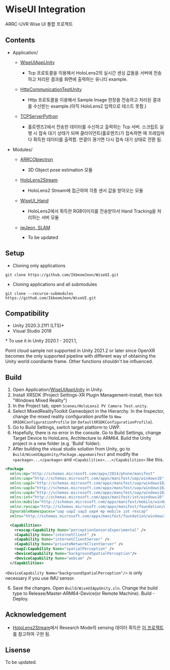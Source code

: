 # WiseUI Integration 
ARRC-UVR Wise UI 통합 프로젝트



## Contents

- Application/
  - [WiseUIAppUnity](https://github.com/IkbeomJeon/WiseUI/tree/master/Applications/WiseUIAppUnity) 
    - Tcp 프로토콜을 이용해서 HoloLens2의 실시간 센싱 값들을 서버에 전송하고 처리된 결과를 화면에 출력하는 유니티 example.

  - [HttpCommunicationTestUnity](https://github.com/IkbeomJeon/WiseUI/tree/master/Applications/HttpCommunicationTestUnity)
    - Http 프로토콜을 이용해서 Sample Image 한장을 전송하고 처리된 결과를 수신받는 example.(아직 HoloLens2 입력으로 테스트 못함.)

  - [TCPServerPython](https://github.com/IkbeomJeon/WiseUI/tree/master/Applications/TCPServerPython)
    - 홀로렌즈2에서 전송한 데이터를 수신하고 출력하는 Tcp 서버. 스크립트 실행 시 접속 대기 상태가 되며 클라이언트(홀로렌즈)가 접속하면 매 프레임마다 획득한 데이터를 출력함. 연결이 끊기면 다시 접속 대기 상태로 전환 됨.

 
  
- Modules/

  - [ARRCObjectron](https://gitlab.com/IkbeomJeon/arrcobjectron)
    - 3D Object pose estimation 모듈

  - [HoloLens2Stream](https://github.com/IkbeomJeon/HoloLens2Stream)
    - HoloLens2 Stream에 접근하여 각종 센서 값을 받아오는 모듈
    
  - [WiseUI_Hand](https://gitlab.com/woojin.cho/wiseui_hand)
    - HoloLens2에서 획득한 RGB이미지를 전송받아서 Hand Tracking을 처리하는 서버 모듈

  - [jwJeon, SLAM]()
    - To be updated



## Setup

- Cloning only applications
```
git clone https://github.com/IkbeomJeon/WiseUI.git
```


-  Cloning applications and all submodules

```
git clone --recurse-submodules https://github.com/IkbeomJeon/WiseUI.git
```



## Compatibility

- Unity 2020.3.21f1 (LTS)*
- Visual Studio 2019

\* To use it in Unity 2020.1 - 2021.1,



Point cloud sample not supported in Unity 2021.2 or later since OpenXR becomes the only supported pipeline with different way of obtaining the Unity world coordiante frame. Other functions shouldn't be influenced.




## Build 

1. Open Application/[WiseUIAppUnity](https://github.com/IkbeomJeon/WiseUI/tree/master/Applications/WiseUIAppUnity)  in Unity.
2. Install XRSDK (Project Settings-XR Plugin Management-install, then tick "Windows Mixed Reality")
3. In the Project tab, open `Scenes/HoloLens2 PV Camera Test.unity`.
4. Select MixedRealityToolkit Gameobject in the Hierarchy. In the Inspector, change the mixed reality configuration profile to `New XRSDKConfigurationProfile` (or `DefaultXRSDKConfigurationProfile`).
5. Go to Build Settings, switch target platform to UWP.
6. Hopefully, there is no error in the console. Go to Build Settings, change Target Device to HoloLens, Architecture to ARM64. Build the Unity project in a new folder (e.g. 'Build' folder).
7. After building the visual studio solution from Unity, go to `Build/WiseUIAppUnity/Package.appxmanifest` and modify the `<package>...</package>` and `<Capabilities>...</Capabilities>`  like this.

```xml 
<Package 
  xmlns:mp="http://schemas.microsoft.com/appx/2014/phone/manifest" 
  xmlns:uap="http://schemas.microsoft.com/appx/manifest/uap/windows10" 
  xmlns:uap2="http://schemas.microsoft.com/appx/manifest/uap/windows10/2" 
  xmlns:uap3="http://schemas.microsoft.com/appx/manifest/uap/windows10/3" 
  xmlns:uap4="http://schemas.microsoft.com/appx/manifest/uap/windows10/4" 
  xmlns:iot="http://schemas.microsoft.com/appx/manifest/iot/windows10" 
  xmlns:mobile="http://schemas.microsoft.com/appx/manifest/mobile/windows10" 
  xmlns:rescap="http://schemas.microsoft.com/appx/manifest/foundation/windows10/restrictedcapabilities" 
  IgnorableNamespaces="uap uap2 uap3 uap4 mp mobile iot rescap" 
  xmlns="http://schemas.microsoft.com/appx/manifest/foundation/windows10"> 
```

```xml
  <Capabilities>
    <rescap:Capability Name="perceptionSensorsExperimental" />
    <Capability Name="internetClient" />
    <Capability Name="internetClientServer" />
    <Capability Name="privateNetworkClientServer" />
    <uap2:Capability Name="spatialPerception" />
    <DeviceCapability Name="backgroundSpatialPerception"/>
    <DeviceCapability Name="webcam" />
  </Capabilities>
```

`<DeviceCapability Name="backgroundSpatialPerception"/>` is only necessary if you use IMU sensor. 

6. Save the changes. Open `Build/WiseUIAppUnity.sln`. Change the build type to Release/Master-ARM64-Device(or Remote Machine). Build - Deploy.



## Acknowledgement

- [HoloLens2Stream](https://github.com/IkbeomJeon/HoloLens2Stream)에서 Research Mode의 sensing 데이터 획득은 [이 프로젝트](https://github.com/petergu684/HoloLens2-ResearchMode-Unity)를 참고하여 구현 됨.





## Lisense

To be updated.



